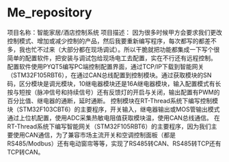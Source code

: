 # Me_repository
项目名称：智能家居/酒店控制系统
项目描述： 因为很多时候甲方会要求我们更改控制模式、增加或减少控制的产品，然后我要重新编写程序，每次都写的都差不多，我也忙不过来（大部分都在现场调试）。所以干脆就把功能都集成一下写个很简单的配置软件，把安装与调试包给现场电工去配置，实在不行还有远程控制。
配置软件使用PYQT5编写PC端控制配置界面，通过TCP/IP下载到智能网关（STM32F105RBT6），在通过CAN总线配置到控制模块。通过获取模块的SN码，区分模块是调光模块，10继电器模块还是16A继电器模块，输入配置模式有长按与短按（脉冲信号和持续信号）还有反馈灯的开启与关闭，输出配置有PWM的百分比值、继电器的通断，延时通断。
控制模块在RT-Thread系统下编写控制模块（STM32F103CBT6）的主要程序，开关输入，继电器输出或MOS管输出模式通过上位机配置，使用ADC采集热敏电阻值获取模块温，使用CAN总线通信。
在RT-Thread系统下编写智能网关（STM32F105RBT6）的主要程序，因为我们主要使用CAN通信，为了兼容市场主流开关和空调控制面板（都是RS485/Modbus）还有电动窗帘等等，实现了RS485转CAN、RS485转TCP还有TCP转CAN。
